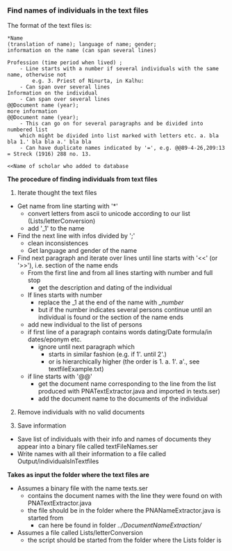### Find names of individuals in the text files

The format of the text files is:
```
*Name
(translation of name); language of name; gender;
information on the name (can span several lines)

Profession (time period when lived) ;  
	- Line starts with a number if several individuals with the same name, otherwise not
		e.g. 3. Priest of Ninurta, in Kalhu:
	- Can span over several lines
Information on the individual     
	- Can span over several lines
@@Document name (year);
more information
@@Document name (year);
	- This can go on for several paragraphs and be divided into numbered list 
	which might be divided into list marked with letters etc. a. bla bla 1.' bla bla a.' bla bla
	- Can have duplicate names indicated by '=', e.g. @@89-4-26,209:13 = Streck (1916) 288 no. 13.

<<Name of scholar who added to database
```
**The procedure of finding individuals from text files**

1. Iterate thought the text files
* Get name from line starting with '*'
	* convert letters from ascii to unicode according to our list (Lists/letterConversion)
	* add '_1' to the name
* Find the next line with infos divided by ';'
	* clean inconsistences
	* Get language and gender of the name
* Find next paragraph and iterate over lines until line starts with '<<' (or '>>'), i.e. section of the name ends
	* From the first line and from all lines starting with number and full stop
		* get the description and dating of the individual
	* If lines starts with number 
		* replace the _1 at the end of the name with _*number*
		* but if the number indicates several persons continue until an individual is found or the section of the name ends
	* add new individual to the list of persons
	* if first line of a paragraph contains words dating/Date formula/in dates/eponym etc.
		* ignore until next paragraph which
			* starts in similar fashion (e.g. if 1'. until 2'.)
			* or is hierarchically higher (the order is 1. a. 1'. a'., see textfileExample.txt) 
	* if line starts with '@@'
		* get the document name corresponding to the line from the list produced with PNATextExtractor.java and imported in texts.ser)
		* add the document name to the documents of the individual

2. Remove individuals with no valid documents
	 
3. Save information
* Save list of individuals with their info and names of documents they appear into a binary file called textFileNames.ser
* Write names with all their information to a file called Output/individualsInTextfiles

**Takes as input the folder where the text files are**
* Assumes a binary file with the name texts.ser
	* contains the document names with the line they were found on with PNATextExtractor.java
	* the file should be in the folder where the PNANameExtractor.java is started from
		* can here be found in folder _../DocumentNameExtraction/_
* Assumes a file called Lists/letterConversion
	* the script should be started from the folder where the Lists folder is
